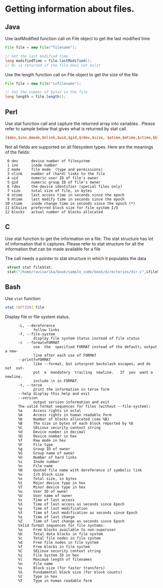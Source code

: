 # Getting information about files.

## Java
Use lastModified function call on File object to get the last modified time

```java
File file = new File("filename");

// Get the last modified time
long modifiedTime = file.lastModified();
// 0L is returned if the file does not exist
```

Use the length function call on File object to get the size of the file

```java
File file = new File("infilename");

// Get the number of bytes in the file
long length = file.length();
```

## Perl
Use stat function call and capture the returned array into variables . Please refer to sample below that gives what is returned by stat call.

```perl
($dev,$ino,$mode,$nlink,$uid,$gid,$rdev,$size, $atime,$mtime,$ctime,$blksize,$blocks)            = stat($filename);
```

Not all fields are supported on all filesystem types. Here are the meanings of the fields:
```
 0 dev      device number of filesystem
 1 ino      inode number
 2 mode     file mode  (type and permissions)
 3 nlink    number of (hard) links to the file
 4 uid      numeric user ID of file's owner
 5 gid      numeric group ID of file's owner
 6 rdev     the device identifier (special files only)
 7 size     total size of file, in bytes
 8 atime    last access time in seconds since the epoch
 9 mtime    last modify time in seconds since the epoch
10 ctime    inode change time in seconds since the epoch (*)
11 blksize  preferred block size for file system I/O
12 blocks   actual number of blocks allocated
```

## C
Use stat function to get the information on a file. The stat structure has lot of information that it captures. Please refer to stat structure for all the information that can be made available for a file

The call needs a pointer to stat structure in which it populates the data

```c
 struct stat fileStat;
 stat("/home/ravisarika/book/sample_code/book/directories/dir.c",&fileStat);
```

## Bash
Use ```stat``` function

```bash
stat [OPTION] file
```

Display file or file system status.
```
      -L, --dereference
             follow links
      -f, --file-system
             display file system status instead of file status
      -c  --format=FORMAT
             use  the  specified FORMAT instead of the default; output a new-
             line after each use of FORMAT
      --printf=FORMAT
             like --format, but interpret backslash escapes, and do not  out-
             put  a  mandatory  trailing  newline.   If  you  want a newline,
             include \n in FORMAT.
      -t, --terse
             print the information in terse form
      --help display this help and exit
      --version
             output version information and exit
      The valid format sequences for files (without --file-system):
      %a     Access rights in octal
      %A     Access rights in human readable form
      %b     Number of blocks allocated (see %B)
      %B     The size in bytes of each block reported by %b
      %C     SELinux security context string
      %d     Device number in decimal
      %D     Device number in hex
      %f     Raw mode in hex
      %F     File type
      %g     Group ID of owner
      %G     Group name of owner
      %h     Number of hard links
      %i     Inode number
      %n     File name
      %N     Quoted file name with dereference if symbolic link
      %o     I/O block size
      %s     Total size, in bytes
      %t     Major device type in hex
      %T     Minor device type in hex
      %u     User ID of owner
      %U     User name of owner
      %x     Time of last access
      %X     Time of last access as seconds since Epoch
      %y     Time of last modification
      %Y     Time of last modification as seconds since Epoch
      %z     Time of last change
      %Z     Time of last change as seconds since Epoch
      Valid format sequences for file systems:
      %a     Free blocks available to non-superuser
      %b     Total data blocks in file system
      %c     Total file nodes in file system
      %d     Free file nodes in file system
      %f     Free blocks in file system
      %C     SELinux security context string
      %i     File System ID in hex
      %l     Maximum length of filenames
      %n     File name
      %s     Block size (for faster transfers)
      %S     Fundamental block size (for block counts)
      %t     Type in hex
      %T     Type in human readable form
```


